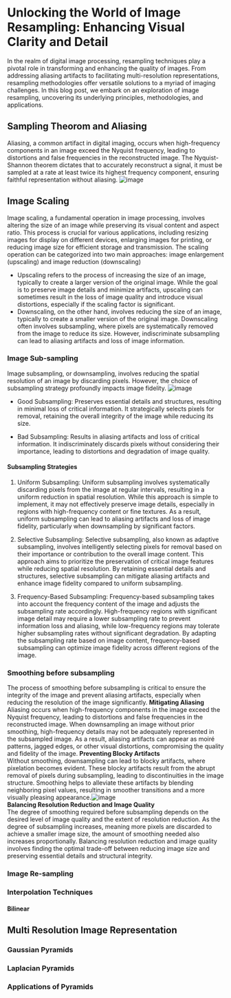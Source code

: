 # Unlocking the World of Image Resampling: Enhancing Visual Clarity and Detail
In the realm of digital image processing, resampling techniques play a pivotal role in transforming and enhancing the quality of images. From addressing aliasing artifacts to facilitating multi-resolution representations, resampling methodologies offer versatile solutions to a myriad of imaging challenges. In this blog post, we embark on an exploration of image resampling, uncovering its underlying principles, methodologies, and applications.

## Sampling Theorom and Aliasing
Aliasing, a common artifact in digital imaging, occurs when high-frequency components in an image exceed the Nyquist frequency, leading to distortions and false frequencies in the reconstructed image. The Nyquist-Shannon theorem dictates that to accurately reconstruct a signal, it must be sampled at a rate at least twice its highest frequency component, ensuring faithful representation without aliasing.
![image](https://github.com/AravindSuresh97/AravindSuresh97.github.io/assets/138949012/42190ea5-8656-49a7-a6ea-898c07ef5d6c)


## Image Scaling
Image scaling, a fundamental operation in image processing, involves altering the size of an image while preserving its visual content and aspect ratio. This process is crucial for various applications, including resizing images for display on different devices, enlarging images for printing, or reducing image size for efficient storage and transmission. The scaling operation can be categorized into two main approaches: image enlargement (upscaling) and image reduction (downscaling)
- Upscaling refers to the process of increasing the size of an image, typically to create a larger version of the original image. While the goal is to preserve image details and minimize artifacts, upscaling can sometimes result in the loss of image quality and introduce visual distortions, especially if the scaling factor is significant.
- Downscaling, on the other hand, involves reducing the size of an image, typically to create a smaller version of the original image. Downscaling often involves subsampling, where pixels are systematically removed from the image to reduce its size. However, indiscriminate subsampling can lead to aliasing artifacts and loss of image information. 
### Image Sub-sampling
Image subsampling, or downsampling, involves reducing the spatial resolution of an image by discarding pixels. However, the choice of subsampling strategy profoundly impacts image fidelity.
![image](https://github.com/AravindSuresh97/AravindSuresh97.github.io/assets/138949012/e1962904-583b-4865-b268-d00902beda6e)

- Good Subsampling: Preserves essential details and structures, resulting in minimal loss of critical information. It strategically selects pixels for removal, retaining the overall integrity of the image while reducing its size.

- Bad Subsampling: Results in aliasing artifacts and loss of critical information. It indiscriminately discards pixels without considering their importance, leading to distortions and degradation of image quality.

#### Subsampling Strategies

1. Uniform Subsampling: Uniform subsampling involves systematically discarding pixels from the image at regular intervals, resulting in a uniform reduction in spatial resolution. While this approach is simple to implement, it may not effectively preserve image details, especially in regions with high-frequency content or fine textures. As a result, uniform subsampling can lead to aliasing artifacts and loss of image fidelity, particularly when downsampling by significant factors.

2. Selective Subsampling: Selective subsampling, also known as adaptive subsampling, involves intelligently selecting pixels for removal based on their importance or contribution to the overall image content. This approach aims to prioritize the preservation of critical image features while reducing spatial resolution. By retaining essential details and structures, selective subsampling can mitigate aliasing artifacts and enhance image fidelity compared to uniform subsampling.

3. Frequency-Based Subsampling: Frequency-based subsampling takes into account the frequency content of the image and adjusts the subsampling rate accordingly. High-frequency regions with significant image detail may require a lower subsampling rate to prevent information loss and aliasing, while low-frequency regions may tolerate higher subsampling rates without significant degradation. By adapting the subsampling rate based on image content, frequency-based subsampling can optimize image fidelity across different regions of the image.

### Smoothing before subsampling
The process of smoothing before subsampling is critical to ensure the integrity of the image and prevent aliasing artifacts, especially when reducing the resolution of the image significantly. 
**Mitigating Aliasing** <br>
Aliasing occurs when high-frequency components in the image exceed the Nyquist frequency, leading to distortions and false frequencies in the reconstructed image. When downsampling an image without prior smoothing, high-frequency details may not be adequately represented in the subsampled image. As a result, aliasing artifacts can appear as moiré patterns, jagged edges, or other visual distortions, compromising the quality and fidelity of the image.
**Preventing Blocky Artifacts**<br>
Without smoothing, downsampling can lead to blocky artifacts, where pixelation becomes evident. These blocky artifacts result from the abrupt removal of pixels during subsampling, leading to discontinuities in the image structure. Smoothing helps to alleviate these artifacts by blending neighboring pixel values, resulting in smoother transitions and a more visually pleasing appearance.![image](https://github.com/AravindSuresh97/AravindSuresh97.github.io/assets/138949012/12cf9b5f-8c03-4f24-847f-65ad4f96fa53)
<br>
**Balancing Resolution Reduction and Image Quality**<br>
The degree of smoothing required before subsampling depends on the desired level of image quality and the extent of resolution reduction. As the degree of subsampling increases, meaning more pixels are discarded to achieve a smaller image size, the amount of smoothing needed also increases proportionally. Balancing resolution reduction and image quality involves finding the optimal trade-off between reducing image size and preserving essential details and structural integrity.
### Image Re-sampling
### Interpolation Techniques
#### Bilinear 
## Multi Resolution Image Representation
### Gaussian Pyramids
### Laplacian Pyramids
### Applications of Pyramids

